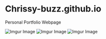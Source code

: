 # Chrissy-buzz.github.io

Personal Portfolio Webpage

![Imgur Image](https://imgur.com/a/dQ9SYWi)
![Imgur Image](https://i.imgur.com/9yZCdTI.png)
![Imgur Image](https://i.imgur.com/9DiPjpB.png)
